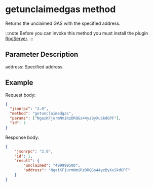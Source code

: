 # getunclaimedgas method

Returns the unclaimed GAS with the specified address.

:::note
 Before you can invoke this method you must install the plugin [RpcServer](https://github.com/neo-project/neo-modules/releases).
:::

## Parameter Description

address: Specified address.

## Example

Request body:

```json
{
  "jsonrpc": "2.0",
  "method": "getunclaimedgas",
  "params": ["NgaiKFjurmNmiRzDRQGs44yzByXuSkdGPF"],
  "id": 1
}
```

Response body:

```json
{
    "jsonrpc": "2.0",
    "id": 1,
    "result": {
        "unclaimed": "499999500",
        "address": "NgaiKFjurmNmiRzDRQGs44yzByXuSkdGPF"
    }
}
```
